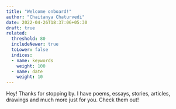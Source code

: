 ```yaml
---
title: "Welcome onboard!"
author: "Chaitanya Chaturvedi"
date: 2022-04-26T18:37:06+05:30
draft: true
related:
  threshold: 80
  includeNewer: true
  toLower: false
  indices:
  - name: keywords
    weight: 100
  - name: date
    weight: 10
---
```


Hey! Thanks for stopping by. I have poems, essays, stories, articles, drawings and much more just for you. Check them out!